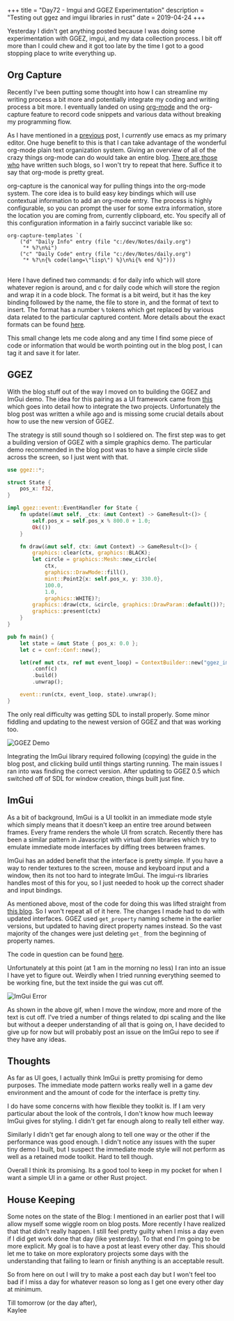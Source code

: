 +++
title = "Day72 - Imgui and GGEZ Experimentation"
description = "Testing out ggez and imgui libraries in rust"
date = 2019-04-24
+++

Yesterday I didn't get anything posted because I was doing some experimentation
with GGEZ, imgui, and my data collection process. I bit off more than I could
chew and it got too late by the time I got to a good stopping place to write
everything up.

## Org Capture

Recently I've been putting some thought into how I can streamline my writing
process a bit more and potentially integrate my coding and writing process a bit
more. I eventually landed on using [org-mode](https://orgmode.org/) and the
org-capture feature to record code snippets and various data without breaking my
programming flow.

As I have mentioned in a
[previous](@/trio/oak/day64-spacemacs-chrome-debugging/index.md) post, I
*currently* use emacs as my primary editor. One huge benefit to this is that I
can take advantage of the wonderful org-mode plain text organization system.
Giving an overview of all of the crazy things org-mode can do would take an
entire blog. [There are those who](https://sachachua.com/blog/) have written
such blogs, so I won't try to repeat that here. Suffice it to say that org-mode
is pretty great.

org-capture is the canonical way for pulling things into the org-mode system.
The core idea is to build easy key bindings which will use contextual
information to add an org-mode entry. The process is highly configurable, so you
can prompt the user for some extra information, store the location you are
coming from, currently clipboard, etc. You specify all of this configuration
information in a fairly succinct variable like so:

<pre>
<code class="language-lisp">org-capture-templates `(
    ("d" "Daily Info" entry (file "c:/dev/Notes/daily.org")
     "* %?\n%i")
    ("c" "Daily Code" entry (file "c:/dev/Notes/daily.org")
     "* %?\n{% code(lang=\"lisp\") %}\n%i{% end %}")))
</code>
</pre>

Here I have defined two commands: d for daily info which will store whatever
region is around, and c for daily code which will store the region and wrap it
in a code block. The format is a bit weird, but it has the key binding followed
by the name, the file to store in, and the format of text to insert. The format
has a number `%` tokens which get replaced by various data related to the
particular captured content. More details about the exact formats can be found
[here](https://orgmode.org/manual/Template-expansion.html#Template-expansion).

This small change lets me code along and any time I find some piece of code or
information that would be worth pointing out in the blog post, I can tag it and
save it for later.

## GGEZ

With the blog stuff out of the way I moved on to building the GGEZ and ImGui
demo. The idea for this pairing as a UI framework came from
[this](https://iolivia.me/posts/imgui-ggez/) which goes into detail how to
integrate the two projects. Unfortunately the blog post was written a while ago
and is missing some crucial details about how to use the new version of GGEZ.

The strategy is still sound though so I soldiered on. The first step was to get
a building version of GGEZ with a simple graphics demo. The particular demo
recommended in the blog post was to have a simple circle slide across the
screen, so I just went with that.

```rs
use ggez::*;

struct State {
    pos_x: f32,
}

impl ggez::event::EventHandler for State {
    fn update(&mut self, _ctx: &mut Context) -> GameResult<()> {
        self.pos_x = self.pos_x % 800.0 + 1.0;
        Ok(())
    }

    fn draw(&mut self, ctx: &mut Context) -> GameResult<()> {
        graphics::clear(ctx, graphics::BLACK);
        let circle = graphics::Mesh::new_circle(
            ctx,
            graphics::DrawMode::fill(),
            mint::Point2{x: self.pos_x, y: 330.0},
            100.0,
            1.0,
            graphics::WHITE)?;
        graphics::draw(ctx, &circle, graphics::DrawParam::default())?;
        graphics::present(ctx)
    }
}

pub fn main() {
    let state = &mut State { pos_x: 0.0 };
    let c = conf::Conf::new();

    let(ref mut ctx, ref mut event_loop) = ContextBuilder::new("ggez_imgui_test", "Kaylee Simmons")
        .conf(c)
        .build()
        .unwrap();

    event::run(ctx, event_loop, state).unwrap();
}
```

The only real difficulty was getting SDL to install properly. Some minor
fiddling and updating to the newest version of GGEZ and that was working too.

![GGEZ Demo](GGEZDemo.gif)

Integrating the ImGui library required following (copying) the guide in the blog
post, and clicking build until things starting running. The main issues I ran
into was finding the correct version. After updating to GGEZ 0.5 which switched
off of SDL for window creation, things built just fine.

## ImGui

As a bit of background, ImGui is a UI toolkit in an immediate mode style which
simply means that it doesn't keep an entire tree around between frames. Every
frame renders the whole UI from scratch. Recently there has been a similar
pattern in Javascript with virtual dom libraries which try to emulate immediate
mode interfaces by diffing trees between frames.

ImGui has an added benefit that the interface is pretty simple. If you have a
way to render textures to the screen, mouse and keyboard input and a window,
then its not too hard to integrate ImGui. The imgui-rs libraries handles most of
this for you, so I just needed to hook up the correct shader and input bindings.

As mentioned above, most of the code for doing this was lifted straight from
[this blog](https://iolivia.me/posts/imgui-ggez/). So I won't repeat all of it
here. The changes I made had to do with updated interfaces. GGEZ used
`get_property` naming scheme in the earlier versions, but updated to having
direct property names instead. So the vast majority of the changes were just
deleting `get_` from the beginning of property names.

The code in question can be found
[here](https://github.com/Kethku/GGEZ_ImGui_Test/blob/401d1360f0b53d3dd8b880b00d4cf3e2766800b4/src/imgui_wrapper.rs).

Unfortunately at this point (at 1 am in the morning no less) I ran into an issue
I have yet to figure out. Weirdly when I tried running everything seemed to be
working fine, but the text inside the gui was cut off. 

![ImGui Error](ImguiError.gif)

As shown in the above gif, when I move the window, more and more of the text is
cut off. I've tried a number of things related to dpi scaling and the like but
without a deeper understanding of all that is going on, I have decided to give
up for now but will probably post an issue on the ImGui repo to see if they have
any ideas.

## Thoughts

As far as UI goes, I actually think ImGui is pretty promising for demo purposes.
The immediate mode pattern works really well in a game dev environment and the
amount of code for the interface is pretty tiny.

I do have some concerns with how flexible they toolkit is. If I am very
particular about the look of the controls, I don't know how much leeway ImGui
gives for styling. I didn't get far enough along to really tell either way.

Similarly I didn't get far enough along to tell one way or the other if the
performance was good enough. I didn't notice any issues with the super tiny demo
I built, but I suspect the immediate mode style will not perform as well as a
retained mode toolkit. Hard to tell though.

Overall I think its promising. Its a good tool to keep in my pocket for when I
want a simple UI in a game or other Rust project.

## House Keeping

Some notes on the state of the Blog: I mentioned in an earlier post that I will
allow myself some wiggle room on blog posts. More recently I have realized that
that didn't really happen. I still feel pretty guilty when I miss a day even if
I did get work done that day (like yesterday). To that end I'm going to be more
explicit. My goal is to have a post at least every other day. This should let me
to take on more exploratory projects some days with the understanding that
failing to learn or finish anything is an acceptable result. 

So from here on out I will try to make a post each day but I won't feel too bad
if I miss a day for whatever reason so long as I get one every other day at
minimum.

Till tomorrow (or the day after),  
Kaylee

